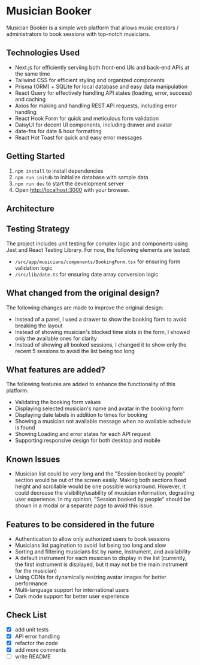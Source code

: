 # Musician Booker

Musician Booker is a simple web platform that allows music creators / administrators to book sessions with top-notch musicians.

## Technologies Used

- Next.js for efficiently serviing both front-end UIs and back-end APIs at the same time
- Tailwind CSS for efficient styling and organized components
- Prisma (ORM) + SQLite for local database and easy data manipulation
- React Query for effectively handling API states (loading, error, success) and caching
- Axios for making and handling REST API requests, including error handling
- React Hook Form for quick and meticulous form validation
- DaisyUI for decent UI components, including drawer and avatar
- date-fns for date & hour formatting
- React Hot Toast for quick and easy error messages

## Getting Started

1. `npm install` to install dependencies
1. `npm run initdb` to initialize database with sample data
1. `npm run dev` to start the development server
1. Open [http://localhost:3000](http://localhost:3000) with your browser.

## Architecture 

## Testing Strategy

The project includes unit testing for complex logic and components using Jest and React Testing Library. For now, the following elements are tested:

- `/src/app/musicians/components/BookingForm.tsx` for ensuring form validation logic
- `/src/lib/date.ts` for ensuring date array conversion logic

## What changed from the original design? 

The following changes are made to improve the original design:

- Instead of a panel, I used a drawer to show the booking form to avoid breaking the layout
- Instead of showing musician's blocked time slots in the form, I showed only the available ones for clarity
- Instead of showing all booked sessions, I changed it to show only the recent 5 sessions to avoid the list being too long

## What features are added?

The following features are added to enhance the functionality of this platform:

- Validating the booking form values
- Displaying selected musician's name and avatar in the booking form
- Displaying date labels in addition to times for booking
- Showing a musician not available message when no available schedule is found
- Showing Loading and error states for each API request
- Supporting responsive design for both desktop and mobile

## Known Issues

- Musician list could be very long and the "Session booked by people" section would be out of the screen easily. Making both sections fixed height and scrollable would be one possible workaround. However, it could decrease the visibility/usability of musician information, degrading user experience. In my opinion, "Session booked by people" should be shown in a modal or a separate page to avoid this issue.

## Features to be considered in the future

- Authentication to allow only authorized users to book sessions
- Musicians list pagination to avoid list being too long and slow
- Sorting and filtering musicians list by name, instrument, and availability
- A default instrument for each musician to display in the list (currently, the first instrument is displayed, but it may not be the main instrument for the musician)
- Using CDNs for dynamically resizing avatar images for better performance
- Multi-language support for international users
- Dark mode support for better user experience

## Check List  

- [x] add unit tests
- [x] API error handling
- [x] refactor the code
- [x] add more comments
- [ ] write README
